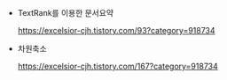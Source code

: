 * TextRank를 이용한 문서요약

  https://excelsior-cjh.tistory.com/93?category=918734

* 차원축소 

  https://excelsior-cjh.tistory.com/167?category=918734
